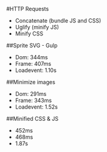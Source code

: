 #HTTP Requests
- Concatenate (bundle JS and CSS)
- Uglify (minify JS)
- Minify CSS

##Sprite SVG - Gulp 
- Dom: 344ms
- Frame: 407ms
- Loadevent: 1.10s

##Minimize images
- Dom: 291ms
- Frame: 343ms
- Loadevent: 1.52s

##Minified CSS & JS 
- 452ms
- 468ms
- 1.87s

